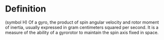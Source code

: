 # Definition

(symbol H) Of a gyro, the product of spin angular velocity and rotor
moment of inertia, usually expressed in gram centimeters squared per
second. It is a measure of the ability of a gyrorotor to maintain the
spin axis fixed in space.
